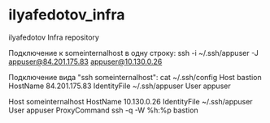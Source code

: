 # ilyafedotov_infra
ilyafedotov Infra repository

Подключение к someinternalhost в одну строку:
  ssh -i ~/.ssh/appuser -J appuser@84.201.175.83 appuser@10.130.0.26
  
Подключение вида "ssh someinternalhost":
  cat ~/.ssh/config
  Host bastion
        HostName 84.201.175.83
        IdentityFile ~/.ssh/appuser
        User appuser

  Host someinternalhost
        HostName 10.130.0.26
        IdentityFile ~/.ssh/appuser
        User appuser
        ProxyCommand ssh -q -W %h:%p bastion
        
        
